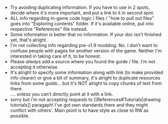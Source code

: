 - Try avoiding duplicating information. If you have to use in 2 spots, decide where it's more important, and put a link to it in second spot.  
- ALL info regarding in-game code logic / files / "how to pull out files" goes into "Exploring contents" folder. If it's available online, put into respective "References" file instead.  
- Some information is better that no information. If your doc isn't finished yet, that's alright.  
- I'm not collecting info regarding pre-v1.9 modding. No. I don't want to confuse people with pages for another version of the game. Neither I'm interested in taking care of it, to be honest.  
- Please *always* add a source where you found the guide / file. I'm not accepting it otherwise.  
- It's alright to specify some information along with link (to make provided info clearer) or give a bit of summary, it's alright to duplicate resources links from some guide... but it's NOT alright to copy chunks of text from there.   
	.... unless you can't directly point at it with a link.  
- sorry but i'm not accepting requests to [[References#Tutorials|drawing tutorials]] paragaph! I've got own standards there and they might conflict with others'. Main point is to have style as close to RW as possible.